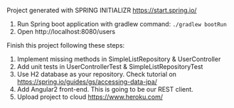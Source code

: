 Project generated with SPRING INITIALIZR https://start.spring.io/

1. Run Spring boot application with gradlew command:
```./gradlew bootRun```
2. Open http://localhost:8080/users

Finish this project following these steps:
1. Implement missing methods in SimpleListRepository & UserController
2. Add unit tests in UserControllerTest & SimpleListRepositoryTest
3. Use H2 database as your repository. Check tutorial on https://spring.io/guides/gs/accessing-data-jpa/
4. Add Angular2 front-end. This is going to be our REST client.
5. Upload project to cloud https://www.heroku.com/

